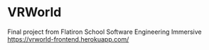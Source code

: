 # VRWorld
Final project from Flatiron School Software Engineering Immersive
https://vrworld-frontend.herokuapp.com/
